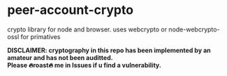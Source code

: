 # peer-account-crypto
crypto library for node and browser. uses webcrypto or node-webcrypto-ossl for primatives

**DISCLAIMER: cryptography in this repo has been implemented by an amateur and has not been auditted. <br/>Please :fire:roast:fire: me in Issues if u find a vulnerability.**
